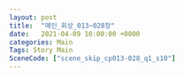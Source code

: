 ```yaml
---
layout: post
title:  "메인_회상_013~028장"
date:   2021-04-09 10:00:00 +0000
categories: Main
Tags: Story Main
SceneCode: ["scene_skip_cp013-028_q1_s10"]
---
```

